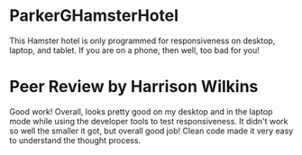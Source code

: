 # ParkerGHamsterHotel

This Hamster hotel is only programmed for responsiveness on desktop, laptop, and tablet. If you are on a phone, then well, too bad for you!

# Peer Review by Harrison Wilkins
Good work! Overall, looks pretty good on my desktop and in the laptop mode while using the developer tools to test responsiveness. It didn't work so well the smaller it got, but overall good job! Clean code made it very easy to understand the thought process.
